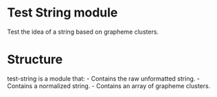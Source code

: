 # Test String module

Test the idea of a string based on grapheme clusters.

# Structure

test-string is a module that:
	- Contains the raw unformatted string.
	- Contains a normalized string.
	- Contains an array of grapheme clusters.
